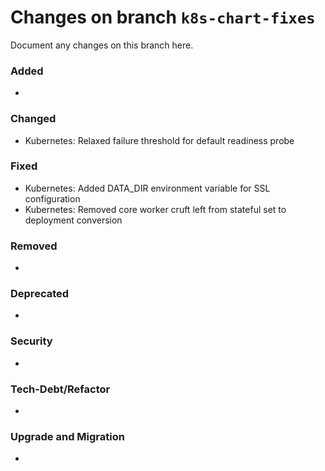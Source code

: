 # Changes on branch `k8s-chart-fixes`
Document any changes on this branch here.
### Added
- 

### Changed
- Kubernetes: Relaxed failure threshold for default readiness probe

### Fixed
- Kubernetes: Added DATA_DIR environment variable for SSL configuration
- Kubernetes: Removed core worker cruft left from stateful set to deployment conversion

### Removed
- 

### Deprecated
- 

### Security
- 

### Tech-Debt/Refactor
- 

### Upgrade and Migration
- 
